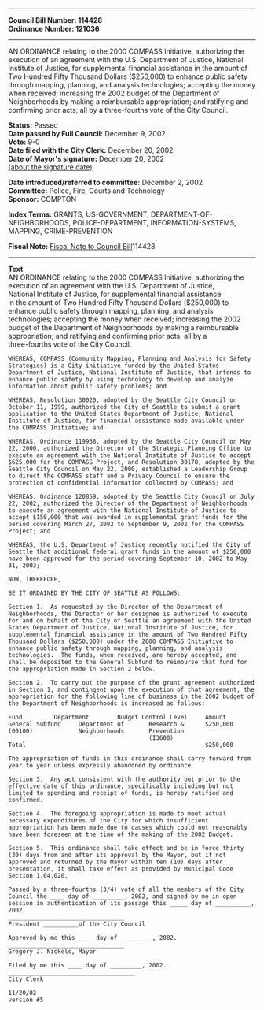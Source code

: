 * * * * *  
  
**Council Bill Number: [](#h0)[](#h2)114428**   
**Ordinance Number: 121036**  
  
* * * * *  
  
AN ORDINANCE relating to the 2000 COMPASS Initiative, authorizing the execution of an agreement with the U.S. Department of Justice, National Institute of Justice, for supplemental financial assistance in the amount of Two Hundred Fifty Thousand Dollars ($250,000) to enhance public safety through mapping, planning, and analysis technologies; accepting the money when received; increasing the 2002 budget of the Department of Neighborhoods by making a reimbursable appropriation; and ratifying and confirming prior acts; all by a three-fourths vote of the City Council.  
  
**Status:** Passed   
**Date passed by Full Council:** December 9, 2002   
**Vote:** 9-0   
**Date filed with the City Clerk:** December 20, 2002   
**Date of Mayor's signature:** December 20, 2002   
[(about the signature date)](/~public/approvaldate.htm)   
  
  
**Date introduced/referred to committee:** December 2, 2002   
**Committee:** Police, Fire, Courts and Technology   
**Sponsor:** COMPTON   
  
**Index Terms:** GRANTS, US-GOVERNMENT, DEPARTMENT-OF-NEIGHBORHOODS, POLICE-DEPARTMENT, INFORMATION-SYSTEMS, MAPPING, CRIME-PREVENTION  
  
**Fiscal Note:** [Fiscal Note to Council Bill](http://clerk.seattle.gov/~public/fnote/114428.htm)[](#h1)[](#h3)114428  
  
* * * * *  
  
**Text**  
    AN ORDINANCE relating to the 2000 COMPASS Initiative, authorizing the  
    execution of an agreement with the U.S. Department of Justice,  
    National Institute of Justice, for supplemental financial assistance  
    in the amount of Two Hundred Fifty Thousand Dollars ($250,000) to  
    enhance public safety through mapping, planning, and analysis  
    technologies; accepting the money when received; increasing the 2002  
    budget of the Department of Neighborhoods by making a reimbursable  
    appropriation; and ratifying and confirming prior acts; all by a  
    three-fourths vote of the City Council.  
  
    WHEREAS, COMPASS (Community Mapping, Planning and Analysis for Safety  
    Strategies) is a City initiative funded by the United States  
    Department of Justice, National Institute of Justice, that intends to  
    enhance public safety by using technology to develop and analyze  
    information about public safety problems; and  
  
    WHEREAS, Resolution 30020, adopted by the Seattle City Council on  
    October 11, 1999, authorized the City of Seattle to submit a grant  
    application to the United States Department of Justice, National  
    Institute of Justice, for financial assistance made available under  
    the COMPASS Initiative; and  
  
    WHEREAS, Ordinance 119938, adopted by the Seattle City Council on May  
    22, 2000, authorized the Director of the Strategic Planning Office to  
    execute an agreement with the National Institute of Justice to accept  
    $625,000 for the COMPASS Project, and Resolution 30178, adopted by the  
    Seattle City Council on May 22, 2000, established a Leadership Group  
    to direct the COMPASS staff and a Privacy Council to ensure the  
    protection of confidential information collected by COMPASS; and  
  
    WHEREAS, Ordinance 120859, adopted by the Seattle City Council on July  
    22, 2002, authorized the Director of the Department of Neighborhoods  
    to execute an agreement with the National Institute of Justice to  
    accept $150,000 that was awarded in supplemental grant funds for the  
    period covering March 27, 2002 to September 9, 2002 for the COMPASS  
    Project; and  
  
    WHEREAS, the U.S. Department of Justice recently notified the City of  
    Seattle that additional federal grant funds in the amount of $250,000  
    have been approved for the period covering September 10, 2002 to May  
    31, 2003;  
  
    NOW, THEREFORE,  
  
    BE IT ORDAINED BY THE CITY OF SEATTLE AS FOLLOWS:  
  
    Section 1.  As requested by the Director of the Department of  
    Neighborhoods, the Director or her designee is authorized to execute  
    for and on behalf of the City of Seattle an agreement with the United  
    States Department of Justice, National Institute of Justice, for  
    supplemental financial assistance in the amount of Two Hundred Fifty  
    Thousand Dollars ($250,000) under the 2000 COMPASS Initiative to  
    enhance public safety through mapping, planning, and analysis  
    technologies.  The funds, when received, are hereby accepted, and  
    shall be deposited to the General Subfund to reimburse that fund for  
    the appropriation made in Section 2 below.  
  
    Section 2.  To carry out the purpose of the grant agreement authorized  
    in Section 1, and contingent upon the execution of that agreement, the  
    appropriation for the following line of business in the 2002 budget of  
    the Department of Neighborhoods is increased as follows:  
  
    Fund         Department        Budget Control Level     Amount  
    General Subfund     Department of       Research &      $250,000  
    (00100)             Neighborhoods       Prevention  
                                            (I3600)  
    Total                                                   $250,000  
  
    The appropriation of funds in this ordinance shall carry forward from  
    year to year unless expressly abandoned by ordinance.  
  
    Section 3.  Any act consistent with the authority but prior to the  
    effective date of this ordinance, specifically including but not  
    limited to spending and receipt of funds, is hereby ratified and  
    confirmed.  
  
    Section 4.  The foregoing appropriation is made to meet actual  
    necessary expenditures of the City for which insufficient  
    appropriation has been made due to causes which could not reasonably  
    have been foreseen at the time of the making of the 2002 Budget.  
  
    Section 5.  This ordinance shall take effect and be in force thirty  
    (30) days from and after its approval by the Mayor, but if not  
    approved and returned by the Mayor within ten (10) days after  
    presentation, it shall take effect as provided by Municipal Code  
    Section 1.04.020.  
  
    Passed by a three-fourths (3/4) vote of all the members of the City  
    Council the ____ day of _________, 2002, and signed by me in open  
    session in authentication of its passage this _____ day of __________,  
    2002.  
    _________________________________  
    President __________of the City Council  
  
    Approved by me this ____ day of _________, 2002.  
    _________________________________  
    Gregory J. Nickels, Mayor  
  
    Filed by me this ____ day of _________, 2002.  
    ____________________________________  
    City Clerk  
  
    11/20/02  
    version #5  
